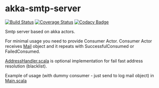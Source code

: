 # akka-smtp-server

[![Build Status](https://travis-ci.org/ajozwik/akka-smtp-server.svg?branch=master)](https://travis-ci.org/ajozwik/akka-smtp-server)
[![Coverage Status](https://coveralls.io/repos/github/ajozwik/akka-smtp-server/badge.svg?branch=master)](https://coveralls.io/github/ajozwik/akka-smtp-server?branch=master)
[![Codacy Badge](https://api.codacy.com/project/badge/grade/e604aa27b4ae4b5484225b31151c5e01)](https://www.codacy.com/app/ajozwik/akka-smtp-server)

Smtp server based on akka actors.

For minimal usage you need to provide Consumer Actor.
Consumer Actor receives [Mail](/smtp-util/src/main/scala/pl/jozwik/smtp/util/Mail.scala) object and it repeats with SuccessfulConsumed or FailedConsumed.

[AddressHandler.scala](/akka-smtp/src/main/scala/pl/jozwik/smtp/server/AddressHandler.scala) is optional implementation for fail fast address resolution (blacklist).



Example of usage (with dummy consumer - just send to log mail object) in [Main.scala](/akka-smtp/src/main/scala/pl/jozwik/smtp/server/Main.scala)




